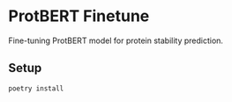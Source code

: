 # ProtBERT Finetune

Fine-tuning ProtBERT model for protein stability prediction.

## Setup

```bash
poetry install
```
